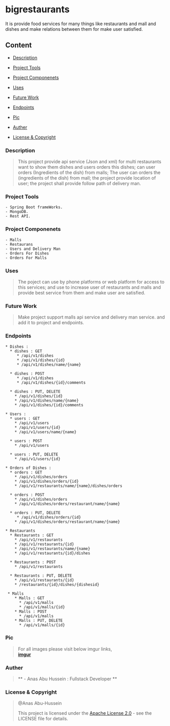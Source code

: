 # bigrestaurants
It is provide food services for many things like restaurants and mall and dishes and make relations between them for make user satisfied.

## Content
- [Description](https://github.com/anasabuhussein/bigrestaurants#description)

- [Project Tools](https://github.com/anasabuhussein/bigrestaurants#project-tools)

- [Project Componenets](https://github.com/anasabuhussein/bigrestaurants#project-componenets)

- [Uses](https://github.com/anasabuhussein/bigrestaurants#uses)

- [Future Work](https://github.com/anasabuhussein/bigrestaurants#future-work)

- [Endpoints](https://github.com/anasabuhussein/bigrestaurants#endpoints)

- [Pic](https://github.com/anasabuhussein/bigrestaurants#pic)

- [Auther](https://github.com/anasabuhussein/bigrestaurants#auther)

- [License & Copyright](https://github.com/anasabuhussein/bigrestaurants#license--copyright)

### Description
>This project provide api service (Json and xml) for multi restaurants want to show them dishes and users orders this dishes; can user orders (Ingredients of the dish) from malls; The user can orders the (ingredients of the dish) from mall; the project provide location of user; the project shall provide follow path of delivery man.

### Project Tools
	- Spring Boot frameWorks.
	- MongoDB.
	- Rest API. 
	
### Project Componenets
	- Malls
	- Restaurans
	- Users and Delivery Man
	- Orders For Dishes
	- Orders For Malls
	
### Uses 
>The poject can use by phone platforms or web platform for access to this services; and use to increase user  of restaurants and malls and provide best service from them and make user are satisfied.

### Future Work
> Make project support malls api service and delivery man service.
and add it to project and endpoints.

### Endpoints
	* Dishes : 
	  * dishes : GET	
		 * /api/v1/dishes
		 * /api/v1/dishes/{id}
		 * /api/v1/dishes/name/{name}
	  
	  * dishes : POST
		 * /api/v1/dishes
		 * /api/v1/dishes/{id}/comments
	  	    
	  * dishes : PUT, DELETE
	    * /api/v1/dishes/{id}
	    * /api/v1/dishes/name/{name}
	    * /api/v1/dishes/{id}/comments
	    
	* Users : 
	  * users : GET
	    * /api/v1/users
	    * /api/v1/users/{id}
	    * /api/v1/users/name/{name}
	    
	  * users : POST
	    * /api/v1/users
	    
	  * users : PUT, DELETE
	    * /api/v1/users/{id}
	    
	* Orders of Dishes : 
	  * orders : GET
	    * /api/v1/dishes/orders
	    * /api/v1/dishes/orders/{id}
	    * /api/v1/restaurants/name/{name}/dishes/orders
	    
	  * orders : POST
	    * /api/v1/dishes/orders
	    * /api/v1/dishes/orders/restaurant/name/{name}
	    
	  * orders : PUT, DELETE
	  	 * /api/v1/dishes/orders/{id}
	    * /api/v1/dishes/orders/restaurant/name/{name}
	    
	* Restaurants
	  * Restaurants : GET
	    * /api/v1/restaurants
	    * /api/v1/restaurants/{id}
	    * /api/v1/restaurants/name/{name}
	    * /api/v1/restaurants/{id}/dishes
	    
	  * Restaurants : POST
	    * /api/v1/restaurants
	    
	  * Restaurants : PUT, DELETE
	    * /api/v1/restaurants/{id}
	    * /restaurants/{id}/dishes/{dishesid}
	    
	 * Malls 
	 	* Malls : GET
	 	  * /api/v1/malls
	 	  * /api/v1/malls/{id}
	 	* Malls : POST
	 	  * /api/v1/malls
	 	* Malls : PUT, DELETE
	 	  * /api/v1/malls/{id}
	    
	    
### Pic
> For all images please visit below imgur links,  
**[imgur](https://imgur.com/a/AiVHJrW)**

### Auther 
> ** - Anas Abu Hussein : Fullstack Developer **

### License & Copyright
> @Anas Abu-Hussein
> 
> This project is licensed under the [Apache License 2.0](https://github.com/anasabuhussein/bigrestaurants/blob/master/LICENSE) - see the LICENSE file for details.
	   
